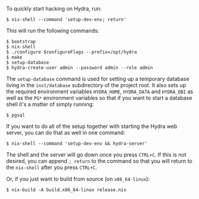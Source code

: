 To quickly start hacking on Hydra, run:

    $ nix-shell --command 'setup-dev-env; return'

This will run the following commands:

    $ bootstrap
    $ nix-shell
    $ ./configure $configureFlags --prefix=/opt/hydra
    $ make
    $ setup-database
    $ hydra-create-user admin --password admin --role admin

The `setup-database` command is used for setting up a temporary database living
in the `inst/database` subdirectory of the project root. It also sets up the
required environment variables `HYDRA_HOME`, `HYDRA_DATA` and `HYDRA_DBI` as
well as the `PG*` environment variables so that if you want to start a database
shell it's a matter of simply running:

    $ pgsql

If you want to do all of the setup together with starting the Hydra web server,
you can do that as well in one command:

    $ nix-shell --command 'setup-dev-env && hydra-server'

The shell and the server will go down once you press `CTRL+C`. If this is not
desired, you can append `; return` to the command so that you will return to
the `nix-shell` after you press `CTRL+C`.

Or, if you just want to build from source (on `x86_64-linux`):

    $ nix-build -A build.x86_64-linux release.nix
